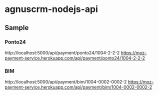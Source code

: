 # agnuscrm-nodejs-api


## Sample

### Ponto24

http://localhost:5000/api/payment/ponto24/1004-2-2-2 
https://moz-payment-service.herokuapp.com/api/payment/ponto24/1004-2-2-2

### BIM

http://localhost:5000/api/payment/bim/1004-0002-0002-2
https://moz-payment-service.herokuapp.com/api/payment/bim/1004-0002-0002-2
